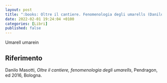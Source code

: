 ```yaml
---
layout: post
title: ":books: Oltre il cantiere. Fenomenologia degli umarells (Danilo Masotti)"
date: 2022-02-01 19:24:04 +0100
categories: [Libri]
published: false
---
```


Umarell umarein

## Riferimento

Danilo Masotti, _Oltre il cantiere, fenomenologia degli umarells_, Pendragon, ed 2016, Bologna.
